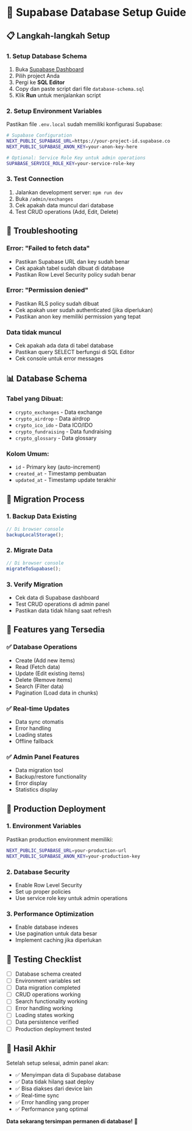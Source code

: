 # 🚀 Supabase Database Setup Guide

## 📋 **Langkah-langkah Setup**

### **1. Setup Database Schema**

1. Buka [Supabase Dashboard](https://supabase.com/dashboard)
2. Pilih project Anda
3. Pergi ke **SQL Editor**
4. Copy dan paste script dari file `database-schema.sql`
5. Klik **Run** untuk menjalankan script

### **2. Setup Environment Variables**

Pastikan file `.env.local` sudah memiliki konfigurasi Supabase:

```bash
# Supabase Configuration
NEXT_PUBLIC_SUPABASE_URL=https://your-project-id.supabase.co
NEXT_PUBLIC_SUPABASE_ANON_KEY=your-anon-key-here

# Optional: Service Role Key untuk admin operations
SUPABASE_SERVICE_ROLE_KEY=your-service-role-key
```

### **3. Test Connection**

1. Jalankan development server: `npm run dev`
2. Buka `/admin/exchanges`
3. Cek apakah data muncul dari database
4. Test CRUD operations (Add, Edit, Delete)

## 🔧 **Troubleshooting**

### **Error: "Failed to fetch data"**
- Pastikan Supabase URL dan key sudah benar
- Cek apakah tabel sudah dibuat di database
- Pastikan Row Level Security policy sudah benar

### **Error: "Permission denied"**
- Pastikan RLS policy sudah dibuat
- Cek apakah user sudah authenticated (jika diperlukan)
- Pastikan anon key memiliki permission yang tepat

### **Data tidak muncul**
- Cek apakah ada data di tabel database
- Pastikan query SELECT berfungsi di SQL Editor
- Cek console untuk error messages

## 📊 **Database Schema**

### **Tabel yang Dibuat:**
- `crypto_exchanges` - Data exchange
- `crypto_airdrop` - Data airdrop
- `crypto_ico_ido` - Data ICO/IDO
- `crypto_fundraising` - Data fundraising
- `crypto_glossary` - Data glossary

### **Kolom Umum:**
- `id` - Primary key (auto-increment)
- `created_at` - Timestamp pembuatan
- `updated_at` - Timestamp update terakhir

## 🔄 **Migration Process**

### **1. Backup Data Existing**
```javascript
// Di browser console
backupLocalStorage();
```

### **2. Migrate Data**
```javascript
// Di browser console
migrateToSupabase();
```

### **3. Verify Migration**
- Cek data di Supabase dashboard
- Test CRUD operations di admin panel
- Pastikan data tidak hilang saat refresh

## 🎯 **Features yang Tersedia**

### **✅ Database Operations**
- Create (Add new items)
- Read (Fetch data)
- Update (Edit existing items)
- Delete (Remove items)
- Search (Filter data)
- Pagination (Load data in chunks)

### **✅ Real-time Updates**
- Data sync otomatis
- Error handling
- Loading states
- Offline fallback

### **✅ Admin Panel Features**
- Data migration tool
- Backup/restore functionality
- Error display
- Statistics display

## 🚀 **Production Deployment**

### **1. Environment Variables**
Pastikan production environment memiliki:
```bash
NEXT_PUBLIC_SUPABASE_URL=your-production-url
NEXT_PUBLIC_SUPABASE_ANON_KEY=your-production-key
```

### **2. Database Security**
- Enable Row Level Security
- Set up proper policies
- Use service role key untuk admin operations

### **3. Performance Optimization**
- Enable database indexes
- Use pagination untuk data besar
- Implement caching jika diperlukan

## 📱 **Testing Checklist**

- [ ] Database schema created
- [ ] Environment variables set
- [ ] Data migration completed
- [ ] CRUD operations working
- [ ] Search functionality working
- [ ] Error handling working
- [ ] Loading states working
- [ ] Data persistence verified
- [ ] Production deployment tested

## 🎉 **Hasil Akhir**

Setelah setup selesai, admin panel akan:
- ✅ Menyimpan data di Supabase database
- ✅ Data tidak hilang saat deploy
- ✅ Bisa diakses dari device lain
- ✅ Real-time sync
- ✅ Error handling yang proper
- ✅ Performance yang optimal

**Data sekarang tersimpan permanen di database!** 🎯













